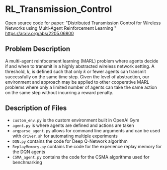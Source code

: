 # RL_Transmission_Control

Open source code for paper: "Distributed Transmission Control for Wireless Networks using Multi-Agent Reinforcement Learning
" https://arxiv.org/abs/2205.06800

## Problem Description
A multi-agent reinfocement learning (MARL) problem where agents decide if and when to transmit in a highly abstracted wireless network setting. A threshold, _k_, is defined such that only _k_ or fewer agents can transmit successfully on the same time step. Given the level of abstraction, our environment and approach may be applied to other cooperative MARL problems where only a limited number of agents can take the same action on the same step without incurring a reward penalty.

## Description of Files
* `custom_env.py` is the custom environment built in OpenAI Gym
* `agent.py` is where agents are defined and actions are taken
* `argparse_agent.py` allows for command line arguments and can be used with `driver.sh` for automating multiple experiments
* `DQN.py` contains the code for Deep Q-Network algorithm 
* `ReplayMemory.py` contains the code for the experience replay memory for the DQN agents
* `CSMA_agent.py` contains the code for the CSMA algorithms used for benchmarking

